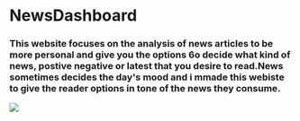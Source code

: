 # NewsDashboard
### This website focuses on the analysis of news articles to be more personal and give you the options 6o decide what kind of news, postive negative or latest that you desire to read.News sometimes decides the day's mood and i mmade this webiste to give the reader options in tone of the news they consume.

![](https://github.com/PranavMurali/NewsDashboard/tree/main/readme/about.png?raw=true)
 
